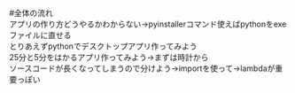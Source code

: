 #全体の流れ  
アプリの作り方どうやるかわからない→pyinstallerコマンド使えばpythonをexeファイルに直せる  
とりあえずpythonでデスクトップアプリ作ってみよう  
25分と5分をはかるアプリ作ってみよう→まずは時計から  
ソースコードが長くなってしまうので分けよう→importを使って→lambdaが重要っぽい  
